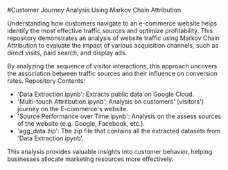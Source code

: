 #Customer Journey Analysis Using Markov Chain Attribution

Understanding how customers navigate to an e-commerce website helps identify the most effective traffic sources and optimize profitability. This repository demonstrates an analysis of website traffic using Markov Chain Attribution to evaluate the impact of various acquisition channels, such as direct visits, paid search, and display ads.

By analyzing the sequence of visitor interactions, this approach uncovers the association between traffic sources and their influence on conversion rates.
Repository Contents:

- 'Data Extraction.ipynb': Extracts public data on Google Cloud.
- 'Multi-touch Attritbution.ipynb': Analysis on customers' (visitors') journey on the E-commerce's website.
- 'Source Performance over Time.ipynb': Analysis on the assess sources of the website (e.g. Google, Facebook, etc.).
- 'agg_data.zip': The zip file that contains all the extracted datasets from 'Data Extraction.ipynb'.

This analysis provides valuable insights into customer behavior, helping businesses allocate marketing resources more effectively.
